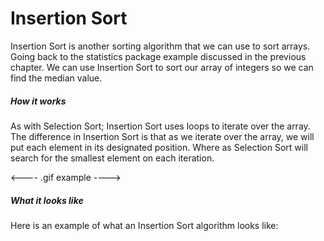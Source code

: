 # Insertion Sort
Insertion Sort is another sorting algorithm that we can use to sort arrays. Going back to the statistics package example discussed in the previous chapter. We can use Insertion Sort to sort our array of integers so we can find the median value. 


##### How it works
As with Selection Sort; Insertion Sort uses loops to iterate over the array. The difference in Insertion Sort is that as we iterate over the array, we will put each element in its designated position. Where as Selection Sort will search for the smallest element on each iteration.

<---- .gif example ---->

##### What it looks like

Here is an example of what an Insertion Sort algorithm looks like:

```Java


```

